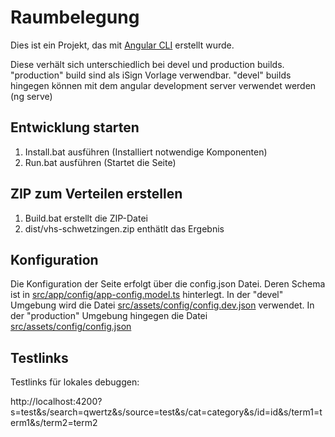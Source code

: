# Raumbelegung

Dies ist ein Projekt, das mit [Angular CLI](https://github.com/angular/angular-cli) erstellt wurde.

Diese verhält sich unterschiedlich bei devel und production builds. "production" build sind als iSign Vorlage verwendbar. "devel" builds hingegen können mit dem angular development server verwendet werden (ng serve)

## Entwicklung starten

 1. Install.bat ausführen (Installiert notwendige Komponenten)
 2. Run.bat ausführen (Startet die Seite)

## ZIP zum Verteilen erstellen

 1. Build.bat erstellt die ZIP-Datei
 2. dist/vhs-schwetzingen.zip enthätlt das Ergebnis

## Konfiguration

Die Konfiguration der Seite erfolgt über die config.json Datei. Deren Schema ist in [src/app/config/app-config.model.ts](src/app/config/app-config.model.ts) hinterlegt. In der "devel" Umgebung wird die Datei [src/assets/config/config.dev.json](src/assets/config/config.dev.json) verwendet. In der "production" Umgebung hingegen die Datei [src/assets/config/config.json](src/assets/config/config.json)

## Testlinks

Testlinks für lokales debuggen:

http://localhost:4200?s=test&s/search=qwertz&s/source=test&s/cat=category&s/id=id&s/term1=term1&s/term2=term2